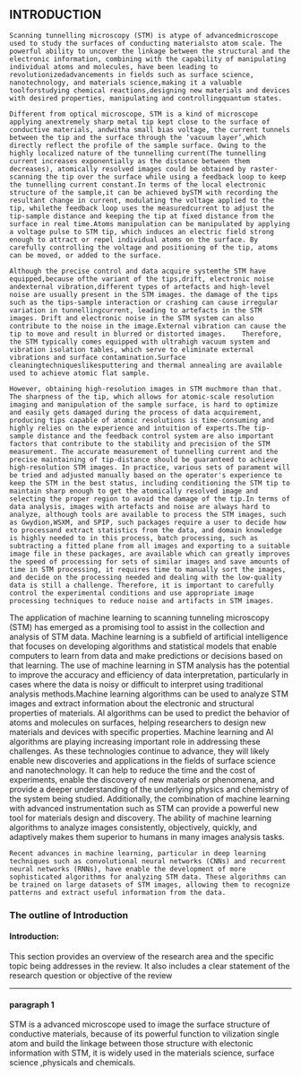 ## INTRODUCTION

    Scanning tunnelling microscopy (STM) is atype of advancedmicroscope used to study the surfaces of conducting materialsto atom scale. The powerful ability to uncover the linkage between the structural and the electronic information, combining with the capability of manipulating individual atoms and molecules, have been leading to revolutionizedadvancements in fields such as surface science, nanotechnology, and materials science,making it a valuable toolforstudying chemical reactions,designing new materials and devices with desired properties, manipulating and controllingquantum states.

    Different from optical microscope, STM is a kind of microscope applying anextremely sharp metal tip kept close to the surface of conductive materials, andwitha small bias voltage, the current tunnels between the tip and the surface through the ‘vacuum layer’,which directly reflect the profile of the sample surface. Owing to the highly localized nature of the tunnelling current(The tunnelling current increases exponentially as the distance between them decreases), atomically resolved images could be obtained by raster-scanning the tip over the surface while using a feedback loop to keep the tunnelling current constant.In terms of the local electronic structure of the sample,it can be achieved bySTM with recording the resultant change in current, modulating the voltage applied to the tip, whilethe feedback loop uses the measuredcurrent to adjust the tip-sample distance and keeping the tip at fixed distance from the surface in real time.Atoms manipulation can be manipulated by applying a voltage pulse to STM tip, which induces an electric field strong enough to attract or repel individual atoms on the surface. By carefully controlling the voltage and positioning of the tip, atoms can be moved, or added to the surface.

    Although the precise control and data acquire systemthe STM have equipped,because ofthe variant of the tips,drift, electronic noise andexternal vibration,different types of artefacts and high-level noise are usually present in the STM images. the damage of the tips such as the tips-sample interaction or crashing can cause irregular variation in tunnellingcurrent, leading to artefacts in the STM images. Drift and electronic noise in the STM system can also contribute to the noise in the image.External vibration can cause the tip to move and result in blurred or distorted images.    Therefore, the STM typically comes equipped with ultrahigh vacuum system and vibration isolation tables, which serve to eliminate external vibrations and surface contamination.Surface cleaningtechniqueslikesputtering and thermal annealing are available used to achieve atomic flat sample.

    However, obtaining high-resolution images in STM muchmore than that. The sharpness of the tip, which allows for atomic-scale resolution imaging and manipulation of the sample surface, is hard to optimize and easily gets damaged during the process of data acquirement, producing tips capable of atomic resolutions is time-consuming and highly relies on the experience and intuition of experts.The tip-sample distance and the feedback control system are also important factors that contribute to the stability and precision of the STM measurement. The accurate measurement of tunnelling current and the precise maintaining of tip-distance should be guaranteed to achieve high-resolution STM images. In practice, various sets of parament will be tried and adjusted manually based on the operator's experience to keep the STM in the best status, including conditioning the STM tip to maintain sharp enough to get the atomically resolved image and selecting the proper region to avoid the damage of the tip.In terms of data analysis, images with artefacts and noise are always hard to analyze, although tools are available to process the STM images, such as Gwydion,WSXM, and SPIP, such packages require a user to decide how to processand extract statistics from the data, and domain knowledge is highly needed to in this process, batch processing, such as subtracting a fitted plane from all images and exporting to a suitable image file in these packages, are available which can greatly improves the speed of processing for sets of similar images and save amounts of time in STM processing, it requires time to manually sort the images, and decide on the processing needed and dealing with the low-quality data is still a challenge. Therefore, it is important to carefully control the experimental conditions and use appropriate image processing techniques to reduce noise and artifacts in STM images.

   The application of machine learning to scanning tunneling microscopy (STM) has emerged as a promising tool to assist in the collection and analysis of STM data. Machine learning is a subfield of artificial intelligence that focuses on developing algorithms and statistical models that enable computers to learn from data and make predictions or decisions based on that learning. The use of machine learning in STM analysis has the potential to improve the accuracy and efficiency of data interpretation, particularly in cases where the data is noisy or difficult to interpret using traditional analysis methods.Machine learning algorithms can be used to analyze STM images and extract information about the electronic and structural properties of materials. Al algorithms can be used to predict the behavior of atoms and molecules on surfaces, helping researchers to design new materials and devices with specific properties. Machine learning and AI algorithms are playing increasing important role in addressing these challenges. As these technologies continue to advance, they will likely enable new discoveries and applications in the fields of surface science and nanotechnology. It can help to reduce the time and the cost of experiments, enable the discovery of new materials or phenomena, and provide a deeper understanding of the underlying physics and chemistry of the system being studied. Additionally, the combination of machine learning with advanced instrumentation such as STM can provide a powerful new tool for materials design and discovery. The ability of machine learning algorithms to analyze images consistently, objectively, quickly, and adaptively makes them superior to humans in many images analysis tasks.

    Recent advances in machine learning, particular in deep learning techniques such as convolutional neural networks (CNNs) and recurrent neural networks (RNNs), have enable the development of more sophisticated algorithms for analyzing STM data. These algorithms can be trained on large datasets of STM images, allowing them to recognize patterns and extract useful information from the data.

### The outline of Introduction

#### Introduction: 
This section provides an overview of the research area and the specific topic being addresses in the review. It also includes a clear statement of the research question or objective of the review

---
#### paragraph 1
STM is a advanced microscope used to image the surface structure of conductive materials, because of its powerful function to vilization single atom and build the linkage between those structure with electonic information with STM, it is widely used in the materials science, surface science ,physicals and chemicals.